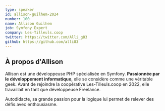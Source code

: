 ```yaml
---
type: speaker
id: allison-guilhem-2024
number: 100
name: Allison Guilhem
job: Symfony Expert
company: Les-Tilleuls.coop
twitter: https://twitter.com/Alli_g83
github: https://github.com/alli83
---
```


## À propos d'Allison

Allison est une développeuse PHP spécialisée en Symfony. **Passionnée par le développement informatique**, elle se considère comme une véritable geek. Avant de rejoindre la coopérative Les-Tilleuls.coop en 2022, elle travaillait en tant que développeuse Freelance. 

Autodidacte, sa grande passion pour la logique lui permet de relever des défis avec enthousiasme.
